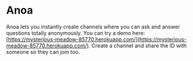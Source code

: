# Anoa

Anoa lets you instantly create channels where you can ask and answer questions totally anonymously.
You can try a demo here: [https://mysterious-meadow-85770.herokuapp.com/](https://mysterious-meadow-85770.herokuapp.com/).
Create a channel and share the ID with someone so they can join too.